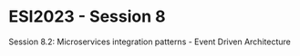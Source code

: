 # ESI2023 - Session 8

Session 8.2:  Microservices integration patterns - Event Driven Architecture 
